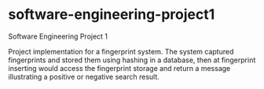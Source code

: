 # software-engineering-project1
Software Engineering Project 1 


Project implementation for a fingerprint system. The system captured fingerprints and stored them using hashing in a database, then at fingerprint inserting would access the fingerprint storage and return a message illustrating a positive or negative search result. 
